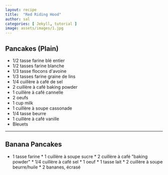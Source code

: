 ```yaml
---
layout: recipe
title:  "Red Riding Hood"
author: sal
categories: [ Jekyll, tutorial ]
image: assets/images/1.jpg
---
```

## Pancakes (Plain)

* 1/2 tasse farine blé entier
* 1/2 tasses farine blanche
* 1/3 tasse flocons d'avoine
* 1/3 tasses farine graine de lins
* 1/4 cuillère à café de sel
* 2 cuillère à café baking powder
* 1 cuillère à café cannelle
* 2 oeufs
* 1 cup milk
* 1 cuillère à soupe cassonade 
* 1/4 tasse beurre
* 1 cuillère à café vanille
* Bleuets 

---

## Banana Pancakes 

* 1 tasse farine
* 1 cuillère à soupe sucre
* 2 cuillère à café "baking powder"
* 1/4 cuillère à café sel
* 1 oeuf
* 1 tasse lait
* 2 cuillère à soupe beurre/huile
* 2 bananes, écrasé
